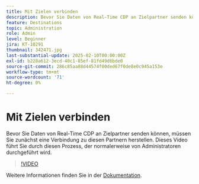 ```yaml
---
title: Mit Zielen verbinden
description: Bevor Sie Daten von Real-Time CDP an Zielpartner senden können, müssen Sie die Verbindungen zu diesen Partnern konfigurieren. Wie das geht, erfahren Sie in diesem Video.
feature: Destinations
topic: Administration
role: Admin
level: Beginner
jira: KT-10291
thumbnail: 342471.jpg
last-substantial-update: 2025-02-10T00:00:00Z
exl-id: b228a612-3ecd-40c1-85ef-81fd49d6bde0
source-git-commit: 286c85aa88d44574f00ded67f0de8e0c945a153e
workflow-type: tm+mt
source-wordcount: '71'
ht-degree: 0%

---
```


# Mit Zielen verbinden

Bevor Sie Daten von Real-Time CDP an Zielpartner senden können, müssen Sie zunächst eine Verbindung zu diesen Partnern herstellen. Dieses Video führt Sie durch diesen Prozess, der normalerweise von Administratoren durchgeführt wird.

>[!VIDEO](https://video.tv.adobe.com/v/342471/?learn=on&enablevpops)

Weitere Informationen finden Sie in der [Dokumentation](https://experienceleague.adobe.com/en/docs/experience-platform/destinations/ui/connect-destination).

